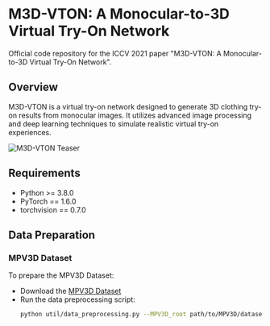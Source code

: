 # M3D-VTON: A Monocular-to-3D Virtual Try-On Network

Official code repository for the ICCV 2021 paper "M3D-VTON: A Monocular-to-3D Virtual Try-On Network".

## Overview

M3D-VTON is a virtual try-on network designed to generate 3D clothing try-on results from monocular images. It utilizes advanced image processing and deep learning techniques to simulate realistic virtual try-on experiences.

![M3D-VTON Teaser](/assets/teaser.gif)

## Requirements

- Python >= 3.8.0
- PyTorch == 1.6.0
- torchvision == 0.7.0

## Data Preparation

### MPV3D Dataset

To prepare the MPV3D Dataset:
- Download the [MPV3D Dataset](https://drive.google.com/file/d/1qcynpXZ9eSlzTV-RDCr-Yip3GcuU314h/view?usp=sharing)
- Run the data preprocessing script:
  ```sh
  python util/data_preprocessing.py --MPV3D_root path/to/MPV3D/dataset



